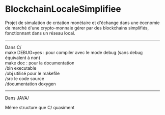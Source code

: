 # BlockchainLocaleSimplifiee

Projet de simulation de création monétaire et d'échange dans une éocnomie de marché d'une crypto-monnaie gérer par des blockchains simplifiés, fonctionnant dans un réseau local.

-------------------------------------------------------------

Dans C/<br>
make DEBUG=yes : pour compiler avec le mode debug (sans debug équivalent à non)<br>
make doc : pour la documentation <br>
/bin executable<br>
/obj utilisé pour le makefile<br>
/src le code source<br>
/documentation doxygen<br>

-------------------------------------------------------------
Dans JAVA/

Même structure que C/ quasiment 
